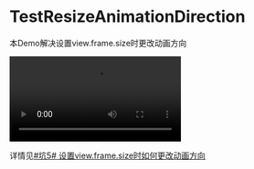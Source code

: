 # TestResizeAnimationDirection
本Demo解决设置view.frame.size时更改动画方向

<video src="https://raw.githubusercontent.com/mokai/TestResizeAnimationDirection/master/screenshots.mov" controls >
</video>

详情见[#坑5# 设置view.frame.size时如何更改动画方向](http://mokai.me/2016/03/ios-bug-resize_animation_direction/)
